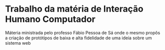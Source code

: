 # Trabalho da matéria de Interação Humano Computador

Máteria ministrada pelo professo Fábio Pessoa de Sá onde o mesmo propôs a criação de protótipos de baixa e alta fidelidade de uma ideia sobre um sistema web
